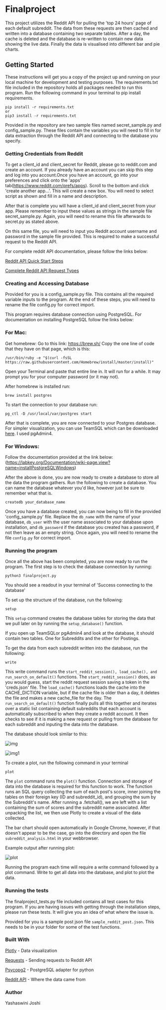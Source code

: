 # Finalproject

This project utilizes the Reddit API for pulling the 'top 24 hours' page of each default subreddit. The data from these requests are then cached and written into a database containing two separate tables. After a day, the cache is deleted and the database is re-written to contain new data showing the live data. Finally the data is visualised into different bar and pie charts.  

## Getting Started

These instructions will get you a copy of the project up and running on your local machine for development and testing purposes. The requirements.txt file included in the repository holds all packages needed to run this program. Run the following command in your terminal to pip install requirements.
```
pip install -r requirements.txt
or
pip3 install -r requirements.txt
```
Provided in the repository are two sample files named secret_sample.py and config_sample.py. These files contain the variables you will need to fill in for data extraction through the Reddit API and connecting to the database you specify.

### Getting Credentials from Reddit

To get a client_id and client_secret for Reddit, please go to reddit.com and create an account. If you already have an account you can skip this step and log into you account.Once you have an account, go into your preferences and click onto the 'apps' tab(https://www.reddit.com/prefs/apps). Scroll to the bottom and click 'create another app...'. This will create a new box. You will need to select script as shown and fill in a name and description.

After that is complete you will have a client_id and client_secret from your app. Please remember to input these values as strings in the sample file secret_sample.py. Again, you will need to rename this file afterwards to secret.py as stated above.

On this same file, you will need to input you Reddit account username and password in the sample file provided. This is required to make a successful request to the Reddit API.

For complete reddit API documentation, please follow the links below:

[Reddit API Quick Start Steps](https://github.com/reddit-archive/reddit/wiki/OAuth2)

[Complete Reddit API Request Types](https://www.reddit.com/dev/api/)

### Creating and Accessing Database
Provided for you is a config_sample.py file. This contains all the required variable inputs to the program. At the end of these steps, you will need to rename the file config.py for correct import.

This program requires database connection using PostgreSQL. For documentation on installing PostgreSQL follow the links below:

### For Mac:

Get homebrew: Go to this link: https://brew.sh/ Copy the one line of code that they have on that page, which is this:

```
/usr/bin/ruby -e "$(curl -fsSL https://raw.githubusercontent.com/Homebrew/install/master/install)"
```
Open your Terminal and paste that entire line in. It will run for a while. It may prompt you for your computer password (or it may not).

After homebrew is installed run:
```
brew install postgres
```
To start the connection to your database run:
```
pg_ctl -D /usr/local/var/postgres start
```
After that is complete, you are now connected to your Postgres database. For simpler visualization, you can use TeamSQL which can be downloaded [here](https://teamsql.io/). I used pgAdmin4. 

### For Windows:

Follow the documentation provided at the link below: 
(https://labkey.org/Documentation/wiki-page.view?name=installPostgreSQLWindows)

After the above is done, you are now ready to create a database to store all the data the program gathers. Run the following to create a database. You can name the database whatever you'd like, however just be sure to remember what that is.
```
createdb your_database_name
```
Once you have a database created, you can now being to fill in the provided 'config_sample.py' file. Replace the ```db_name``` with the name of your database, ```db_user``` with the user name associated to your database upon installation, and ```db_password``` if the database you created has a password, if not then leave as an empty string. Once again, you will need to rename the file ```config.py``` for correct import.

### Running the program
Once all the above has been completed, you are now ready to run the program. The first step is to check the database connection by running:
```
python3 finalproject.py
```
You should see a readout in your terminal of 'Success connecting to the database'

To set up the structure of the database, run the following:
```
setup 
```
This ```setup``` command creates the database tables for storing the data that we pull later on by running the ```setup_database()``` function.

If you open up TeamSQLor pgAdmin4 and look at the database, it should contain two tables. One for Subreddits and the other for Postings.

To get the data from each subreddit written into the database, run the following:
```
write
```
This write command runs the ```start_reddit_session(), load_cache(), and run_search_on_default()``` functions. The ```start_reddit_session()``` does, as you would guess, start the reddit request session saving a token in the 'creds.json' file. The ```load_cache()``` functions loads the cache into the CACHE_DICTION variable, but if the cache file is older than a day, it deletes the file and makes a new cache_file for the day. The ```run_search_on_default()``` function finally pulls all this together and iterates over a static list containing default subreddits that each account is automatically subscribed to when they create a reddit account. It then checks to see if it is making a new request or pulling from the database for each subreddit and inputing the data into the database.

The database should look similar to this:

![img](https://user-images.githubusercontent.com/55447190/70535903-db006000-1b2b-11ea-88b6-8f6da1ff7148.PNG)

![img1](https://user-images.githubusercontent.com/55447190/70536004-01260000-1b2c-11ea-9cb2-3692fa8ba9ef.PNG)

To create a plot, run the following command in your terminal
```
plot
```
The ```plot``` command runs the ```plot()``` function. Connection and storage of data into the database is required for this function to work. The function runs an SQL query collecting the sum of each post's score, inner joining the tables on their foreign key (ID and subreddit_id), and grouping the sum by the Subreddit's name. After running a .fetchall(), we are left with a list containing the sum of scores and the subreddit name associated. After unpacking the list, we then use Plotly to create a visual of the data collected.

The bar chart should open automatically in Google Chrome, however, if that doesn't appear to be the case, go into the directory and open the file ```subreddit_analysis.html``` in your webbrowser.

Example output after running plot:

![plot](https://user-images.githubusercontent.com/55447190/70536047-1438d000-1b2c-11ea-9474-37c936bb2bad.PNG)

Running the program each time will require a write command followed by a plot command. Write to get all data into the database, and plot to plot the data.

### Running the tests
The finalproject_tests.py file included contains all test cases for this program. If you are having issues with getting through the installation steps, please run these tests. It will give you an idea of what where the issue is.

Provided for you is a sample post json file ```sample_reddit_post.json```. This needs to be in your folder for some of the test functions.

### Built With
[Plotly](https://chart-studio.plot.ly/feed/#/) - Data visualization

[Requests](https://2.python-requests.org//en/master/) - Sending requests to Reddit API

[Psycopg2](http://initd.org/psycopg/) - PostgreSQL adapter for python

[Reddit API](https://www.reddit.com/dev/api/) - Where the data came from

### Author
Yashaswini Joshi
